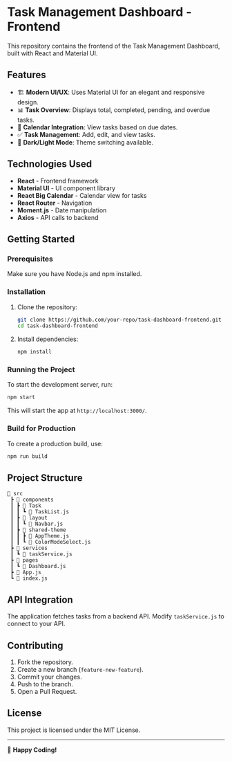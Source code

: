 # Task Management Dashboard - Frontend

This repository contains the frontend of the Task Management Dashboard, built with React and Material UI.

## Features
- 🏗 **Modern UI/UX**: Uses Material UI for an elegant and responsive design.
- 📊 **Task Overview**: Displays total, completed, pending, and overdue tasks.
- 📅 **Calendar Integration**: View tasks based on due dates.
- ✅ **Task Management**: Add, edit, and view tasks.
- 🎨 **Dark/Light Mode**: Theme switching available.

## Technologies Used
- **React** - Frontend framework
- **Material UI** - UI component library
- **React Big Calendar** - Calendar view for tasks
- **React Router** - Navigation
- **Moment.js** - Date manipulation
- **Axios** - API calls to backend

## Getting Started
### Prerequisites
Make sure you have Node.js and npm installed.

### Installation
1. Clone the repository:
   ```sh
   git clone https://github.com/your-repo/task-dashboard-frontend.git
   cd task-dashboard-frontend
   ```
2. Install dependencies:
   ```sh
   npm install
   ```

### Running the Project
To start the development server, run:
```sh
npm start
```
This will start the app at `http://localhost:3000/`.

### Build for Production
To create a production build, use:
```sh
npm run build
```

## Project Structure
```
📂 src
 ┣ 📂 components
 ┃ ┣ 📂 Task
 ┃ ┃ ┗ 📜 TaskList.js
 ┃ ┣ 📂 layout
 ┃ ┃ ┗ 📜 Navbar.js
 ┃ ┣ 📂 shared-theme
 ┃ ┃ ┣ 📜 AppTheme.js
 ┃ ┃ ┗ 📜 ColorModeSelect.js
 ┣ 📂 services
 ┃ ┗ 📜 taskService.js
 ┣ 📂 pages
 ┃ ┗ 📜 Dashboard.js
 ┣ 📜 App.js
 ┗ 📜 index.js
```

## API Integration
The application fetches tasks from a backend API. Modify `taskService.js` to connect to your API.

## Contributing
1. Fork the repository.
2. Create a new branch (`feature-new-feature`).
3. Commit your changes.
4. Push to the branch.
5. Open a Pull Request.

## License
This project is licensed under the MIT License.

---
🚀 **Happy Coding!**

